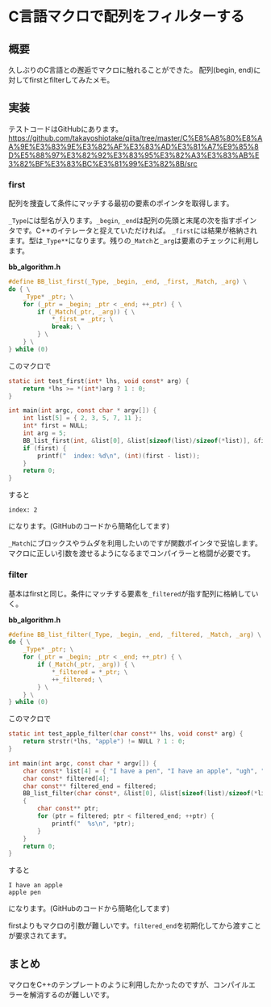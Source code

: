 # C言語マクロで配列をフィルターする

## 概要

久しぶりのC言語との邂逅でマクロに触れることができた。
配列(begin, end)に対してfirstとfilterしてみたメモ。

## 実装

テストコードはGitHubにあります。
https://github.com/takayoshiotake/qiita/tree/master/C%E8%A8%80%E8%AA%9E%E3%83%9E%E3%82%AF%E3%83%AD%E3%81%A7%E9%85%8D%E5%88%97%E3%82%92%E3%83%95%E3%82%A3%E3%83%AB%E3%82%BF%E3%83%BC%E3%81%99%E3%82%8B/src

### first

配列を捜査して条件にマッチする最初の要素のポインタを取得します。

`_Type`には型名が入ります。`_begin`, `_end`は配列の先頭と末尾の次を指すポインタです。C++のイテレータと捉えていただければ。
`_first`には結果が格納されます。型は`_Type**`になります。残りの`_Match`と`_arg`は要素のチェックに利用します。

**bb_algorithm.h**

```C
#define BB_list_first(_Type, _begin, _end, _first, _Match, _arg) \
do { \
    _Type* _ptr; \
    for (_ptr = _begin; _ptr < _end; ++_ptr) { \
        if (_Match(_ptr, _arg)) { \
            *_first = _ptr; \
            break; \
        } \
    } \
} while (0)
```

このマクロで

```C
static int test_first(int* lhs, void const* arg) {
    return *lhs >= *(int*)arg ? 1 : 0;
}

int main(int argc, const char * argv[]) {
    int list[5] = { 2, 3, 5, 7, 11 };
    int* first = NULL;
    int arg = 5;
    BB_list_first(int, &list[0], &list[sizeof(list)/sizeof(*list)], &first, test_first, &arg);
    if (first) {
        printf("  index: %d\n", (int)(first - list));
    }
    return 0;
}
```

すると

```shell-session
index: 2
```

になります。(GitHubのコードから簡略化してます)

`_Match`にブロックスやラムダを利用したいのですが関数ポインタで妥協します。マクロに正しい引数を渡せるようになるまでコンパイラーと格闘が必要です。

### filter

基本はfirstと同じ。条件にマッチする要素を`_filtered`が指す配列に格納していく。

**bb_algorithm.h**

```C
#define BB_list_filter(_Type, _begin, _end, _filtered, _Match, _arg) \
do { \
    _Type* _ptr; \
    for (_ptr = _begin; _ptr < _end; ++_ptr) { \
        if (_Match(_ptr, _arg)) { \
            *_filtered = *_ptr; \
            ++_filtered; \
        } \
    } \
} while (0)
```

このマクロで

```C
static int test_apple_filter(char const** lhs, void const* arg) {
    return strstr(*lhs, "apple") != NULL ? 1 : 0;
}

int main(int argc, const char * argv[]) {
    char const* list[4] = { "I have a pen", "I have an apple", "ugh", "apple pen" };
    char const* filtered[4];
    char const** filtered_end = filtered;
    BB_list_filter(char const*, &list[0], &list[sizeof(list)/sizeof(*list)], filtered_end, test_apple_filter, NULL);
    {
        char const** ptr;
        for (ptr = filtered; ptr < filtered_end; ++ptr) {
            printf("  %s\n", *ptr);
        }
    }
    return 0;
}
```

すると

```shell-session
I have an apple
apple pen
```

になります。(GitHubのコードから簡略化してます)

firstよりもマクロの引数が難しいです。`filtered_end`を初期化してから渡すことが要求されてます。

## まとめ

マクロをC++のテンプレートのように利用したかったのですが、コンパイルエラーを解消するのが難しいです。
